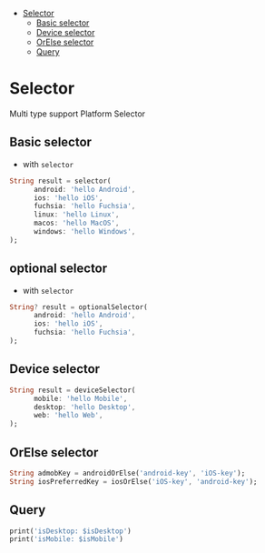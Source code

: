 - [Selector](#selector)
  - [Basic selector](#basic-selector)
  - [Device selector](#device-selector)
  - [OrElse selector](#orelse-selector)
  - [Query](#query)
# Selector

Multi type support Platform Selector

## Basic selector
- with `selector`
```dart
String result = selector(
      android: 'hello Android',
      ios: 'hello iOS',
      fuchsia: 'hello Fuchsia',
      linux: 'hello Linux',
      macos: 'hello MacOS',
      windows: 'hello Windows',
);
```

## optional selector
- with `selector`
```dart
String? result = optionalSelector(
      android: 'hello Android',
      ios: 'hello iOS',
      fuchsia: 'hello Fuchsia',
);
```

## Device selector
```dart
String result = deviceSelector(
      mobile: 'hello Mobile',
      desktop: 'hello Desktop',
      web: 'hello Web',
);
```

## OrElse selector
```dart
String admobKey = androidOrElse('android-key', 'iOS-key');
String iosPreferredKey = iosOrElse('iOS-key', 'android-key');
```

## Query
```dart
print('isDesktop: $isDesktop')
print('isMobile: $isMobile')
```

